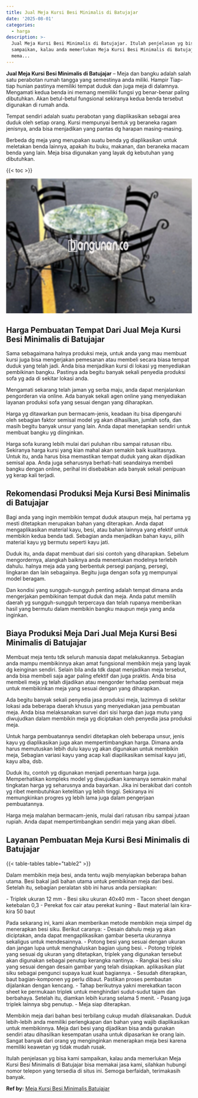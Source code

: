 ```yaml
---
title: Jual Meja Kursi Besi Minimalis di Batujajar
date: '2025-08-01'
categories:
  - harga
description: >-
  Jual Meja Kursi Besi Minimalis di Batujajar. Itulah penjelasan yg bisa kami
  sampaikan, kalau anda memerlukan Meja Kursi Besi Minimalis di Batujajar bisa
  mema...
---
```


**Jual Meja Kursi Besi Minimalis di Batujajar** – Meja dan bangku adalah salah satu perabotan rumah tangga yang semestinya anda miliki. Hampir Tiap-tiap hunian pastinya memiliki tempat duduk dan juga meja di dalamnya. Mengamati kedua benda ini memang memiliki fungsi yg benar-benar paling dibutuhkan. Akan betul-betul fungsional sekiranya kedua benda tersebut digunakan di rumah anda.

Tempat sendiri adalah suatu perabotan yang diaplikasikan sebagai area duduk oleh setiap orang. Kursi mempunyai bentuk yg beraneka ragam jenisnya, anda bisa menjadikan yang pantas dg harapan masing-masing.

Berbeda dg meja yang merupakan suatu benda yg diaplikasikan untuk meletakan benda lainnya, apakah itu buku, makanan, dan beraneka macam benda yang lain. Meja bisa digunakan yang layak dg kebutuhan yang dibutuhkan.

{{< toc >}}

![Jual Meja Kursi Besi Minimalis di Batujajar](/images/jual-meja-besi-murah29.png)

## Harga Pembuatan Tempat Dari Jual Meja Kursi Besi Minimalis di Batujajar

Sama sebagaimana halnya produksi meja, untuk anda yang mau membuat kursi juga bisa mengerjakan pemesanan atau membeli secara biasa tempat duduk yang telah jadi. Anda bisa menjadikan kursi di lokasi yg menyediakan pembikinan bangku. Pastinya ada begitu banyak sekali penyedia produksi sofa yg ada di sekitar lokasi anda.

Mengamati sekarang telah jaman yg serba maju, anda dapat menjalankan pengorderan via online. Ada banyak sekali agen online yang menyediakan layanan produksi sofa yang sesuai dengan yang diharapkan.

Harga yg ditawarkan pun bermacam-jenis, keadaan itu bisa dipengaruhi oleh sebagian faktor semisal model yg akan dihasilkan, jumlah sofa, dan masih begitu banyak unsur yang lain. Anda dapat menetapkan sendiri untuk membuat bangku yg diinginkan.

Harga sofa kurang lebih mulai dari puluhan ribu sampai ratusan ribu. Sekiranya harga kursi yang kian mahal akan semakin baik kualitasnya. Untuk itu, anda harus bisa memastikan tempat duduk yang akan dijadikan semisal apa. Anda juga seharusnya berhati-hati seandainya membeli bangku dengan online, perihal ini disebabkan ada banyak sekali penipuan yg kerap kali terjadi.

## Rekomendasi Produksi Meja Kursi Besi Minimalis di Batujajar

Bagi anda yang ingin membikin tempat duduk ataupun meja, hal pertama yg mesti ditetapkan merupakan bahan yang diterapkan. Anda dapat mengaplikasikan material kayu, besi, atau bahan lainnya yang efektif untuk membikin kedua benda tadi. Sebagian anda menjadikan bahan kayu, pilih material kayu yg bermutu seperti kayu jati.

Duduk itu, anda dapat membuat dari sisi contoh yang diharapkan. Sebelum mengordernya, alangkah baiknya anda menentukan modelnya terlebih dahulu. halnya meja ada yang berbentuk persegi panjang, persegi, lingkaran dan lain sebagainya. Begitu juga dengan sofa yg mempunyai model beragam.

Dan kondisi yang sungguh-sungguh penting adalah tempat dimana anda mengerjakan pembikinan tempat duduk dan meja. Anda patut memilih daerah yg sungguh-sungguh terpercaya dan telah rupanya memberikan hasil yang bermutu dalam membikin bangku maupun meja yang anda inginkan.

## Biaya Produksi Meja Dari Jual Meja Kursi Besi Minimalis di Batujajar

Membuat meja tentu tdk seluruh manusia dapat melakukannya. Sebagian anda mampu membikinnya akan amat fungsional membikin meja yang layak dg keinginan sendiri. Selain bila anda tdk dapat menjadikan meja tersebut, anda bisa membeli saja agar paling efektif dan juga praktis. Anda bisa membeli meja yg telah dijadikan atau mengorder terhadap pembuat meja untuk membikinkan meja yang sesuai dengan yang diharapkan.

Ada begitu banyak sekali penyedia jasa produksi meja, lazimnya di sekitar lokasi ada beberapa daerah khusus yang menyediakan jasa pembuatan meja. Anda bisa melaksanakan survei dari sisi harga dan juga mutu yang diwujudkan dalam membikin meja yg diciptakan oleh penyedia jasa produksi meja.

Untuk harga pembuatannya sendiri ditetapkan oleh beberapa unsur, jenis kayu yg diaplikasikan juga akan mempertimbangkan harga. Dimana anda harus memutuskan lebih dulu kayu yg akan digunakan untuk membikin meja, Sebagian variasi kayu yang acap kali diaplikasikan semisal kayu jati, kayu alba, dsb.

Duduk itu, contoh yg digunakan menjadi penentuan harga juga. Memperhatikan kompleks model yg diwujudkan karenanya semakin mahal tingkatan harga yg seharusnya anda bayarkan. Jika ini berakibat dari contoh yg ribet membutuhkan ketelitian yg lebih tinggi. Sekiranya ini memungkinkan progres yg lebih lama juga dalam pengerjaan pembuatannya.

Harga meja malahan bermacam-jenis, mulai dari ratusan ribu sampai jutaan rupiah. Anda dapat mempertimbangkan sendiri meja yang akan dibeli.

## Layanan Pembuatan Meja Kursi Besi Minimalis di Batujajar

{{< table-tables table="table2" >}}

Dalam membikin meja besi, anda tentu wajib menyiapkan beberapa bahan utama. Besi bakal jadi bahan utama untuk pembikinan meja dari besi. Setelah itu, sebagian peralatan sbb ini harus anda persiapkan:

\- Triplek ukuran 12 mm - Besi siku ukuran 40x40 mm - Tacon sheet dengan ketebalan 0,3 - Perekat fox cair atau perekat kuning - Baut material lain kira-kira 50 baut

Pada sekarang ini, kami akan memberikan metode membikin meja simpel dg menerapkan besi siku. Berikut caranya: - Desain dahulu meja yg akan diciptakan, anda dapat mengaplikasikan gambar beserta ukurannya sekaligus untuk mendesainnya. - Potong besi yang sesuai dengan ukuran dan jangan lupa untuk menghaluskan bagian ujung besi. - Potong triplek yang sesuai dg ukuran yang ditetapkan, triplek yang digunakan tersebut akan digunakan sebagai penutup kerangka nantinya. - Rangkai besi siku yang sesuai dengan desain gambar yang telah disiapkan. aplikasikan plat siku sebagai pengunci supaya kuat kuat bagiannya. - Sesudah diterapkan, baut bagian-komponen yg perlu dibaut. Pastikan proses pembautan dijalankan dengan kencang. - Tahap berikutnya yakni merekatkan tacon sheet ke permukaan triplek untuk menghindari sudut-sudut tajam dan berbahaya. Setelah itu, diamkan lebih kurang selama 5 menit. - Pasang juga triplek lainnya sbg penutup. - Meja siap diterapkan.

Membikin meja dari bahan besi terbilang cukup mudah dilaksanakan. Duduk lebih-lebih anda memiliki perlengkapan dan bahan yang wajib diaplikasikan untuk membikinnya. Meja dari besi yang dijadikan bisa anda gunakan sendiri atau dihasilkan kesempatan usaha untuk dipasarkan ke orang lain. Sangat banyak dari orang yg menginginkan menerapkan meja besi karena memiliki keawetan yg tidak mudah rusak.

Itulah penjelasan yg bisa kami sampaikan, kalau anda memerlukan Meja Kursi Besi Minimalis di Batujajar bisa memakai jasa kami, silahkan hubungi nomor telepon yang tersedia di situs ini. Semoga berfaidah, terimakasih banyak.

**Ref by:** [Meja Kursi Besi Minimalis Batujajar](https://id.wikipedia.org/wiki/Meja)
